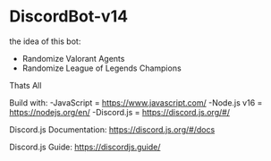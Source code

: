 ﻿# DiscordBot-v14
 
 the idea of this bot:
 
 - Randomize Valorant Agents
 - Randomize League of Legends Champions
 
 Thats All
 
 Build with:
 -JavaScript = https://www.javascript.com/
 -Node.js v16 = https://nodejs.org/en/
 -Discord.js = https://discord.js.org/#/
 
 Discord.js Documentation: https://discord.js.org/#/docs
 
 Discord.js Guide: https://discordjs.guide/
